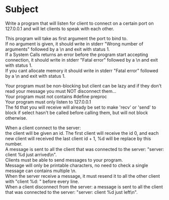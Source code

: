 # Subject 
Write a program that will listen for client to connect on a certain port on 127.0.0.1 and will let clients to speak with each other.  
  
This program will take as first argument the port to bind to.  
If no argument is given, it should write in stderr "Wrong number of arguments" followed by a \n and exit with status 1.  
If a System Calls returns an error before the program start accepting connection, it should write in stderr "Fatal error" followed by a \n and exit with status 1.  
If you cant allocate memory it should write in stderr "Fatal error" followed by a \n and exit with status 1.  
    
Your program must be non-blocking but client can be lazy and if they don't read your message you must NOT disconnect them...  
Your program must not contains #define preproc  
Your program must only listen to 127.0.0.1   
The fd that you will receive will already be set to make 'recv' or 'send' to block if select hasn't be called before calling them, but will not block otherwise.  

When a client connect to the server:  
the client will be given an id. The first client will receive the id 0, and each new client will received the last client id + 1, %d will be replace by this number.  
A message is sent to all the client that was connected to the server: "server: client %d just arrived\n".  
Clients must be able to send messages to your program.  
Message will only be printable characters, no need to check a single message can contains multiple \n.  
When the server receive a message, it must resend it to all the other client with "client %d: " before every line.  
When a client disconnect from the server: a message is sent to all the client that was connected to the server: "server: client %d just left\n".  
